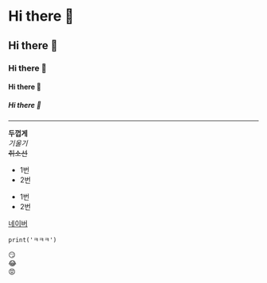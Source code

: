 # Hi there 👋
## Hi there 👋
### Hi there 👋
#### Hi there 👋
##### Hi there 👋
---
**두껍게** <br>
*기울기* <br>
~~취소선~~ <br>
* 1번
* 2번
- 1번
- 2번

[네이버](www.naver.com)

```
print('ㅋㅋㅋ')
```
:smirk: <br>
:joy: <br>
:rage: <br>
